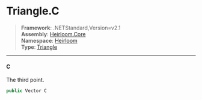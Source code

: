 # Triangle.C

> **Framework**: .NETStandard,Version=v2.1  
> **Assembly**: [Heirloom.Core][0]  
> **Namespace**: [Heirloom][0]  
> **Type**: [Triangle][1]

--------------------------------------------------------------------------------

#### C

The third point.

```cs
public Vector C
```

[0]: ../Heirloom.Core.md
[1]: Heirloom.Triangle.md
